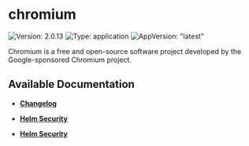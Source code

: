 # chromium

![Version: 2.0.13](https://img.shields.io/badge/Version-2.0.13-informational?style=flat-square) ![Type: application](https://img.shields.io/badge/Type-application-informational?style=flat-square) ![AppVersion: "latest"](https://img.shields.io/badge/AppVersion-"latest"-informational?style=flat-square)

Chromium is a free and open-source software project developed by the Google-sponsored Chromium project.

## Available Documentation

- [**Changelog**](CHANGELOG)

- [**Helm Security**](container-security)

- [**Helm Security**](helm-security)

